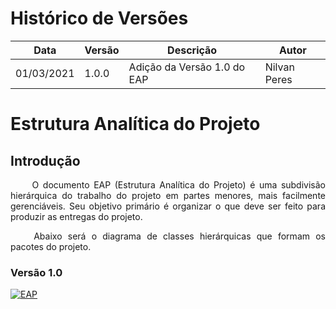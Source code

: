 # Histórico de Versões

Data|Versão|Descrição|Autor
-|-|-|-
01/03/2021|1.0.0|Adição da Versão 1.0 do EAP| Nilvan Peres|


# Estrutura Analítica do Projeto


## Introdução

<p align = "justify"> &emsp;&emsp; O documento EAP (Estrutura Analítica do Projeto) é uma subdivisão hierárquica do trabalho do projeto em partes menores, mais facilmente gerenciáveis. Seu objetivo primário é organizar o que deve ser feito para produzir as entregas do projeto. </p>

<p align = "justify"> &emsp;&emsp; Abaixo será o diagrama de classes hierárquicas que formam os pacotes do projeto. </p>

### Versão 1.0

<a href="https://ibb.co/T0cdtRP"><img src="https://i.ibb.co/t2BFDcY/EAP.png" alt="EAP" border="0"></a>

